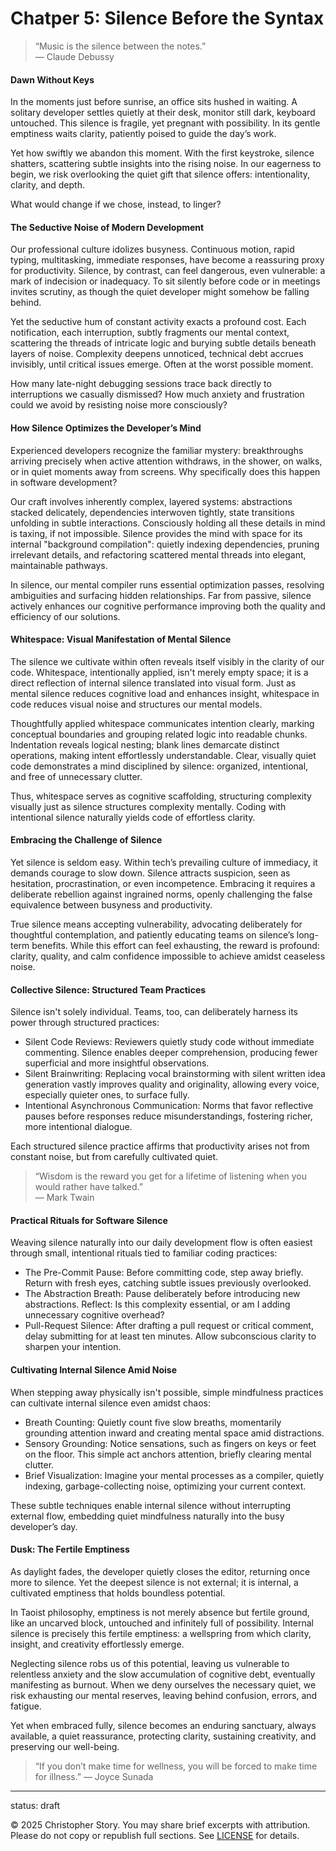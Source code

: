 # Chatper 5: Silence Before the Syntax

> “Music is the silence between the notes.”\
> — Claude Debussy

#### Dawn Without Keys

In the moments just before sunrise, an office sits hushed in waiting. A solitary developer settles quietly at their desk, monitor still dark, keyboard untouched. This silence is fragile, yet pregnant with possibility. In its gentle emptiness waits clarity, patiently poised to guide the day’s work.

Yet how swiftly we abandon this moment. With the first keystroke, silence shatters, scattering subtle insights into the rising noise. In our eagerness to begin, we risk overlooking the quiet gift that silence offers: intentionality, clarity, and depth.

What would change if we chose, instead, to linger?

#### The Seductive Noise of Modern Development

Our professional culture idolizes busyness. Continuous motion, rapid typing, multitasking, immediate responses, have become a reassuring proxy for productivity. Silence, by contrast, can feel dangerous, even vulnerable: a mark of indecision or inadequacy. To sit silently before code or in meetings invites scrutiny, as though the quiet developer might somehow be falling behind.

Yet the seductive hum of constant activity exacts a profound cost. Each notification, each interruption, subtly fragments our mental context, scattering the threads of intricate logic and burying subtle details beneath layers of noise. Complexity deepens unnoticed, technical debt accrues invisibly, until critical issues emerge. Often at the worst possible moment.

How many late-night debugging sessions trace back directly to interruptions we casually dismissed? How much anxiety and frustration could we avoid by resisting noise more consciously?

#### How Silence Optimizes the Developer’s Mind

Experienced developers recognize the familiar mystery: breakthroughs arriving precisely when active attention withdraws, in the shower, on walks, or in quiet moments away from screens. Why specifically does this happen in software development?

Our craft involves inherently complex, layered systems: abstractions stacked delicately, dependencies interwoven tightly, state transitions unfolding in subtle interactions. Consciously holding all these details in mind is taxing, if not impossible. Silence provides the mind with space for its internal "background compilation": quietly indexing dependencies, pruning irrelevant details, and refactoring scattered mental threads into elegant, maintainable pathways.

In silence, our mental compiler runs essential optimization passes, resolving ambiguities and surfacing hidden relationships. Far from passive, silence actively enhances our cognitive performance improving both the quality and efficiency of our solutions.

#### Whitespace: Visual Manifestation of Mental Silence

The silence we cultivate within often reveals itself visibly in the clarity of our code. Whitespace, intentionally applied, isn't merely empty space; it is a direct reflection of internal silence translated into visual form. Just as mental silence reduces cognitive load and enhances insight, whitespace in code reduces visual noise and structures our mental models.

Thoughtfully applied whitespace communicates intention clearly, marking conceptual boundaries and grouping related logic into readable chunks. Indentation reveals logical nesting; blank lines demarcate distinct operations, making intent effortlessly understandable. Clear, visually quiet code demonstrates a mind disciplined by silence: organized, intentional, and free of unnecessary clutter.

Thus, whitespace serves as cognitive scaffolding, structuring complexity visually just as silence structures complexity mentally. Coding with intentional silence naturally yields code of effortless clarity.

#### Embracing the Challenge of Silence

Yet silence is seldom easy. Within tech’s prevailing culture of immediacy, it demands courage to slow down. Silence attracts suspicion, seen as hesitation, procrastination, or even incompetence. Embracing it requires a deliberate rebellion against ingrained norms, openly challenging the false equivalence between busyness and productivity.

True silence means accepting vulnerability, advocating deliberately for thoughtful contemplation, and patiently educating teams on silence’s long-term benefits. While this effort can feel exhausting, the reward is profound: clarity, quality, and calm confidence impossible to achieve amidst ceaseless noise.

#### Collective Silence: Structured Team Practices

Silence isn't solely individual. Teams, too, can deliberately harness its power through structured practices:
- Silent Code Reviews: Reviewers quietly study code without immediate commenting. Silence enables deeper comprehension, producing fewer superficial and more insightful observations.
- Silent Brainwriting: Replacing vocal brainstorming with silent written idea generation vastly improves quality and originality, allowing every voice, especially quieter ones, to surface fully.
- Intentional Asynchronous Communication: Norms that favor reflective pauses before responses reduce misunderstandings, fostering richer, more intentional dialogue.

Each structured silence practice affirms that productivity arises not from constant noise, but from carefully cultivated quiet.

> “Wisdom is the reward you get for a lifetime of listening when you would rather have talked.”\
> — Mark Twain

#### Practical Rituals for Software Silence

Weaving silence naturally into our daily development flow is often easiest through small, intentional rituals tied to familiar coding practices:
- The Pre-Commit Pause: Before committing code, step away briefly. Return with fresh eyes, catching subtle issues previously overlooked.
- The Abstraction Breath: Pause deliberately before introducing new abstractions. Reflect: Is this complexity essential, or am I adding unnecessary cognitive overhead?
- Pull-Request Silence: After drafting a pull request or critical comment, delay submitting for at least ten minutes. Allow subconscious clarity to sharpen your intention.

#### Cultivating Internal Silence Amid Noise

When stepping away physically isn't possible, simple mindfulness practices can cultivate internal silence even amidst chaos:
- Breath Counting: Quietly count five slow breaths, momentarily grounding attention inward and creating mental space amid distractions.
- Sensory Grounding: Notice sensations, such as fingers on keys or feet on the floor. This simple act anchors attention, briefly clearing mental clutter.
- Brief Visualization: Imagine your mental processes as a compiler, quietly indexing, garbage-collecting noise, optimizing your current context.

These subtle techniques enable internal silence without interrupting external flow, embedding quiet mindfulness naturally into the busy developer’s day.

#### Dusk: The Fertile Emptiness

As daylight fades, the developer quietly closes the editor, returning once more to silence. Yet the deepest silence is not external; it is internal, a cultivated emptiness that holds boundless potential.

In Taoist philosophy, emptiness is not merely absence but fertile ground, like an uncarved block, untouched and infinitely full of possibility. Internal silence is precisely this fertile emptiness: a wellspring from which clarity, insight, and creativity effortlessly emerge.

Neglecting silence robs us of this potential, leaving us vulnerable to relentless anxiety and the slow accumulation of cognitive debt, eventually manifesting as burnout. When we deny ourselves the necessary quiet, we risk exhausting our mental reserves, leaving behind confusion, errors, and fatigue.

Yet when embraced fully, silence becomes an enduring sanctuary, always available, a quiet reassurance, protecting clarity, sustaining creativity, and preserving our well-being.

> “If you don’t make time for wellness, you will be forced to make time for illness.”
> — Joyce Sunada

---

status: draft

© 2025 Christopher Story.
You may share brief excerpts with attribution.  
Please do not copy or republish full sections. See [LICENSE](./LICENSE.md) for details.
